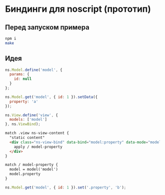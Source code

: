 Биндинги для noscript (прототип)
================================

Перед запуском примера
----------------------
```sh
npm i
make
```

Идея
----
```js
ns.Model.define('model', {
  params: {
    id: null
  }
};

ns.Model.get('model', { id: 1 }).setData({
  property: 'a'
});

ns.View.define('view', {
  models: ['model']
}, ns.ViewBind);
```

```html
match .view ns-view-content {
  "static content"
  <div class="ns-view-bind" data-bind="model:property" data-mode="model-property">
    apply / model-property
  </div>
}

match / model-property {
  model = model('model')
  model.property
}
```

```js
ns.Model.get('model', { id: 1 }).set('.property', 'b');
```
